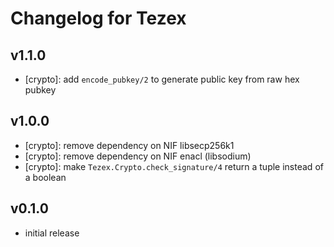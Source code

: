 # Changelog for Tezex


## v1.1.0

- [crypto]: add `encode_pubkey/2` to generate public key from raw hex pubkey

## v1.0.0

- [crypto]: remove dependency on NIF libsecp256k1
- [crypto]: remove dependency on NIF enacl (libsodium)
- [crypto]: make `Tezex.Crypto.check_signature/4` return a tuple instead of a boolean

## v0.1.0

- initial release
